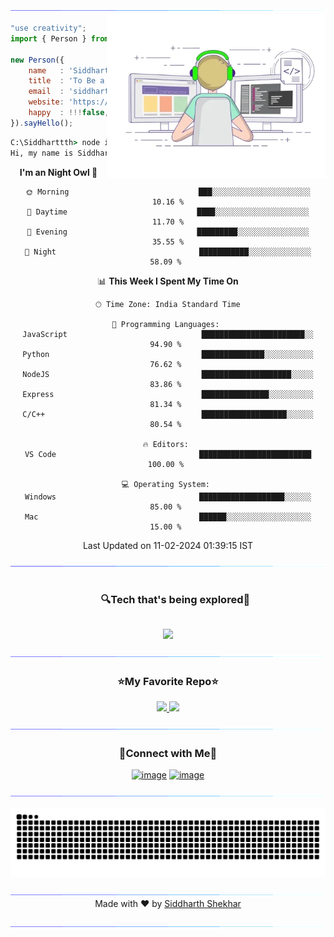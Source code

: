 <!--x axis divider-->
<img src="/assets/images/horizontal-divider-gradient.gif">

<picture> 
<a href="https://media.giphy.com/media/SWoSkN6DxTszqIKEqv/giphy.gif" alt="Developer">
<img src="/assets//images/developer.webp" align="right" width="350">
</a>
</picture>

```js
"use creativity";
import { Person } from 'Bharat|India';

new Person({
    name   : 'Siddharth Shekhar',
    title  : 'To Be a Full Stack Developer',
    email  : 'siddharth.shekharr@gmail.com',
    website: 'https://siddharthshekhar.onrender.com/',
    happy  : !!!false,
}).sayHello();
```

```cmd
C:\Siddharttth> node index.js
Hi, my name is Siddharth, I'm a 3rd Year B.Tech student (CSE).
```

<div align="center">


<!--START_SECTION:waka-->
**I'm an Night Owl 🐤** 

```text
🌞 Morning                             ███░░░░░░░░░░░░░░░░░░░░░░   10.16 %
🌆 Daytime                             ████░░░░░░░░░░░░░░░░░░░░░   11.70 %
🌃 Evening                             █████████░░░░░░░░░░░░░░░░   35.55 %
🌙 Night                                ███████████░░░░░░░░░░░░░░   58.09 % 
```


📊 **This Week I Spent My Time On** 

```text
🕑︎ Time Zone: India Standard Time

💬 Programming Languages: 
JavaScript                              ███████████████████████░░   94.90 % 
Python                                  ██████████████░░░░░░░░░░░   76.62 % 
NodeJS                                  ████████████████████░░░░░   83.86 % 
Express                                 ███████████████░░░░░░░░░░   81.34 % 
C/C++                                   ███████████████████░░░░░░   80.54 % 

🔥 Editors: 
VS Code                                █████████████████████████   100.00 % 

💻 Operating System: 
Windows                                ███████████████████░░░░░░   85.00 % 
Mac                                    ██████░░░░░░░░░░░░░░░░░░░   15.00 % 
```


 Last Updated on 11-02-2024 01:39:15 IST
<!--END_SECTION:waka-->
  
</div>

<!--x axis divider-->
<img src="/assets/images/horizontal-divider-gradient.gif">

<!--h1 without bottom border-->
<div id="user-content-toc">
  <ul align="center">
    <summary><h3 style="display: inline-block">🔍Tech that's being explored🔎</h3></summary>
  </ul>
</div>
<!--tech stack icons-->
<p align="center">
<a href="https://skillicons.dev">
<img src="https://skillicons.dev/icons?i=html,css,js,c,cpp,java,php,py,ts,react,nextjs,vue,nuxt,tailwindcss,nodejs,express,laravel,mongodb,mysql,postgresql,sqlite,planetscale,docker,linux,git,github,vscode,figma,postman,electron,firebase,vercel,netlify,jest,jquery,vite,bootstrap,astro,sentry,cloudflare,arduino,redux,prisma,svelte&perline=11" />
</a>
</p>

<!--x axis divider-->
<img src="/assets/images/horizontal-divider-gradient.gif">

<h3 align="center">⭐My Favorite Repo⭐</h3>

<div>
  <p align="center">
	<a href="https://github.com/siddharttth/Portfolio-Website">
      		<img src="https://github-readme-stats.vercel.app/api/pin/?username=siddharttth&repo=Portfolio-Website&theme=transparent" />
    	</a>
	    <a href="https://github.com/siddharttth/library">
      		<img src="https://github-readme-stats.vercel.app/api/pin/?username=siddharttth&repo=library&theme=transparent" />
    	</a>
</div>

<!--x axis divider-->
<img src="/assets/images/horizontal-divider-gradient.gif">

<!-- Connect with me -->
<h3 align="center">🤝Connect with Me🤝</h3>
<div align="center">

[![image](https://img.shields.io/badge/LinkedIn-0077B5?style=for-the-badge&logo=linkedin&logoColor=white)](https://www.linkedin.com/in/siddharttth/)
[![image](https://img.shields.io/badge/Instagram-E4405F?style=for-the-badge&logo=instagram&logoColor=white)](https://www.instagram.com/siddharttth/)
  
</div>

<!--x axis divider-->
<img src="/assets/images/horizontal-divider-gradient.gif">

![Commit Snake History SVG](https://raw.githubusercontent.com/Deri-Kurniawan/Deri-Kurniawan/output/github-snake.svg)

<!--x axis divider-->
<img src="/assets/images/horizontal-divider-gradient.gif">

<div align="center">
    Made with ❤️ by <a href="https://siddharthshekhar.onrender.com/" target="_blank">Siddharth Shekhar</a>
</div>
<br>
<!--x axis divider-->
<img src="/assets/images/horizontal-divider-gradient.gif">
